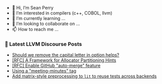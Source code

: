 - 👋 Hi, I’m Sean Perry
- 👀 I’m interested in compilers (c++, COBOL, llvm)
- 🌱 I’m currently learning ...
- 💞️ I’m looking to collaborate on ...
- 📫 How to reach me ...

<!---
s66perry/s66perry is a ✨ special ✨ repository because its `README.md` (this file) appears on your GitHub profile.
You can click the Preview link to take a look at your changes.
--->
### 📕 Latest LLVM Discourse Posts

<!-- DISCOURSE-LLVM:START -->
- [Should we remove the capital letter in option helps?](https://discourse.llvm.org/t/should-we-remove-the-capital-letter-in-option-helps/87816#post_3)
- [[RFC] A Framework for Allocator Partitioning Hints](https://discourse.llvm.org/t/rfc-a-framework-for-allocator-partitioning-hints/87434?page=2#post_22)
- [[RFC] Enable GitHub &quot;auto-merge&quot; feature](https://discourse.llvm.org/t/rfc-enable-github-auto-merge-feature/87547#post_20)
- [Using a &quot;meeting-minutes&quot; tag](https://discourse.llvm.org/t/using-a-meeting-minutes-tag/87818#post_3)
- [Add matrix-style preprocessing to `lit` to reuse tests across backends](https://discourse.llvm.org/t/add-matrix-style-preprocessing-to-lit-to-reuse-tests-across-backends/87824#post_1)
<!-- DISCOURSE-LLVM:END -->
